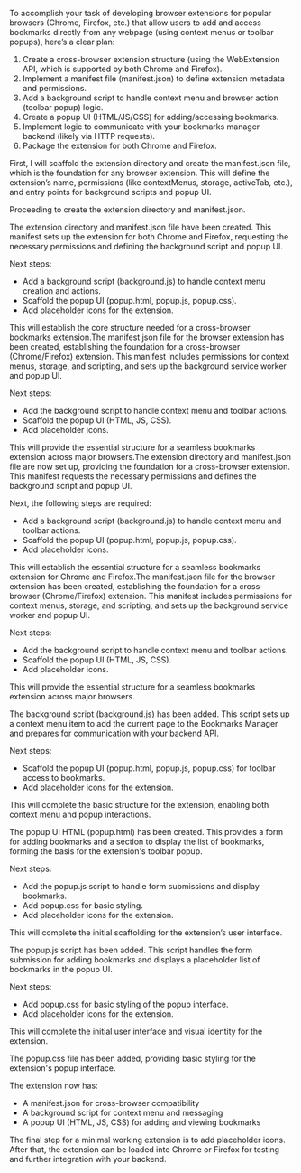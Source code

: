 
To accomplish your task of developing browser extensions for popular browsers (Chrome, Firefox, etc.) that allow users to add and access bookmarks directly from any webpage (using context menus or toolbar popups), here’s a clear plan:

1. Create a cross-browser extension structure (using the WebExtension API, which is supported by both Chrome and Firefox).
2. Implement a manifest file (manifest.json) to define extension metadata and permissions.
3. Add a background script to handle context menu and browser action (toolbar popup) logic.
4. Create a popup UI (HTML/JS/CSS) for adding/accessing bookmarks.
5. Implement logic to communicate with your bookmarks manager backend (likely via HTTP requests).
6. Package the extension for both Chrome and Firefox.

First, I will scaffold the extension directory and create the manifest.json file, which is the foundation for any browser extension. This will define the extension’s name, permissions (like contextMenus, storage, activeTab, etc.), and entry points for background scripts and popup UI.

Proceeding to create the extension directory and manifest.json.

The extension directory and manifest.json file have been created. This manifest sets up the extension for both Chrome and Firefox, requesting the necessary permissions and defining the background script and popup UI.

Next steps:
- Add a background script (background.js) to handle context menu creation and actions.
- Scaffold the popup UI (popup.html, popup.js, popup.css).
- Add placeholder icons for the extension.

This will establish the core structure needed for a cross-browser bookmarks extension.The manifest.json file for the browser extension has been created, establishing the foundation for a cross-browser (Chrome/Firefox) extension. This manifest includes permissions for context menus, storage, and scripting, and sets up the background service worker and popup UI.

Next steps:
- Add the background script to handle context menu and toolbar actions.
- Scaffold the popup UI (HTML, JS, CSS).
- Add placeholder icons.

This will provide the essential structure for a seamless bookmarks extension across major browsers.The extension directory and manifest.json file are now set up, providing the foundation for a cross-browser extension. This manifest requests the necessary permissions and defines the background script and popup UI.

Next, the following steps are required:
- Add a background script (background.js) to handle context menu and toolbar actions.
- Scaffold the popup UI (popup.html, popup.js, popup.css).
- Add placeholder icons.

This will establish the essential structure for a seamless bookmarks extension for Chrome and Firefox.The manifest.json file for the browser extension has been created, establishing the foundation for a cross-browser (Chrome/Firefox) extension. This manifest includes permissions for context menus, storage, and scripting, and sets up the background service worker and popup UI.

Next steps:
- Add the background script to handle context menu and toolbar actions.
- Scaffold the popup UI (HTML, JS, CSS).
- Add placeholder icons.

This will provide the essential structure for a seamless bookmarks extension across major browsers.

The background script (background.js) has been added. This script sets up a context menu item to add the current page to the Bookmarks Manager and prepares for communication with your backend API.

Next steps:
- Scaffold the popup UI (popup.html, popup.js, popup.css) for toolbar access to bookmarks.
- Add placeholder icons for the extension.

This will complete the basic structure for the extension, enabling both context menu and popup interactions.

The popup UI HTML (popup.html) has been created. This provides a form for adding bookmarks and a section to display the list of bookmarks, forming the basis for the extension's toolbar popup.

Next steps:
- Add the popup.js script to handle form submissions and display bookmarks.
- Add popup.css for basic styling.
- Add placeholder icons for the extension.

This will complete the initial scaffolding for the extension’s user interface.

The popup.js script has been added. This script handles the form submission for adding bookmarks and displays a placeholder list of bookmarks in the popup UI.

Next steps:
- Add popup.css for basic styling of the popup interface.
- Add placeholder icons for the extension.

This will complete the initial user interface and visual identity for the extension.

The popup.css file has been added, providing basic styling for the extension's popup interface.

The extension now has:
- A manifest.json for cross-browser compatibility
- A background script for context menu and messaging
- A popup UI (HTML, JS, CSS) for adding and viewing bookmarks

The final step for a minimal working extension is to add placeholder icons. After that, the extension can be loaded into Chrome or Firefox for testing and further integration with your backend.
